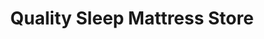 ---
title: "Quality Sleep Mattress Store"
url: /kirkland/quality-sleep-mattress-store/
shop: bed
---